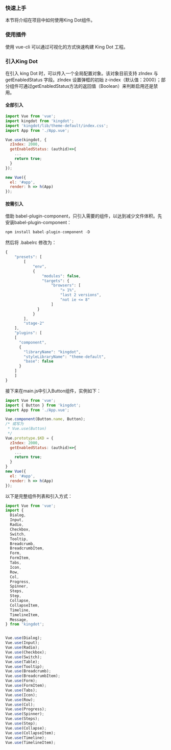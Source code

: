 ### 快速上手

本节将介绍在项目中如何使用King Dot组件。

### 使用插件

使用 vue-cli 可以通过可视化的方式快速构建 King Dot 工程。

### 引入King Dot

在引入 king Dot 时，可以传入一个全局配置对象。该对象目前支持 zIndex 与 getEnabledStatus 字段。zIndex 设置弹框的初始 z-index（默认值：2000）；部分组件可通过getEnabledStatus方法的返回值（Boolean）来判断启用还是禁用。

#### 全部引入

```js
import Vue from 'vue';
import kingdot from 'kingdot';
import 'kingdot/lib/theme-default/index.css';
import App from './App.vue';

Vue.use(kingdot, {
  zIndex: 2000,
  getEnabledStatus: (authid)=>{
    ...
    return true;
  }
});

new Vue({
  el: '#app',
  render: h => h(App)
});
```

#### 按需引入

借助 babel-plugin-component，只引入需要的组件，以达到减少文件体积。先安装babel-plugin-component：

```js
npm install babel-plugin-component -D
```

然后将 .babelrc 修改为：

```js
{
    "presets": [
        [
            "env",
            {
                "modules": false,
                "targets": {
                    "browsers": [
                        "> 1%",
                        "last 2 versions",
                        "not ie <= 8"
                    ]
              }
            }
        ],
        "stage-2"
    ],
    "plugins": [
    [
      "component",
      {
        "libraryName": "kingdot",
        "styleLibraryName": "theme-default",
        "base": false
      }
    ]
    ]
}
```

接下来在main.js中引入Button组件，实例如下：

```js
import Vue from 'vue';
import { Button } from 'kingdot';
import App from './App.vue';

Vue.component(Button.name, Button);
/* 或写为
 * Vue.use(Button)
 */
Vue.prototype.$KD = {
  zIndex: 2000,
  getEnabledStatus: (authid)=>{
    ...
    return true;
  }
}
new Vue({
  el: '#app',
  render: h => h(App)
});

```

以下是完整组件列表和引入方式：

```js
import Vue from 'vue';
import {
  Dialog,
  Input,
  Radio,
  Checkbox,
  Switch,
  Tooltip,
  Breadcrumb,
  BreadcrumbItem,
  Form,
  FormItem,
  Tabs,
  Icon,
  Row,
  Col,
  Progress,
  Spinner,
  Steps,
  Step,
  Collapse,
  CollapseItem,
  Timeline,
  TimelineItem,
  Message,
} from 'kingdot';


Vue.use(Dialog);
Vue.use(Input);
Vue.use(Radio);
Vue.use(Checkbox);
Vue.use(Switch);
Vue.use(Table);
Vue.use(Tooltip);
Vue.use(Breadcrumb);
Vue.use(BreadcrumbItem);
Vue.use(Form);
Vue.use(FormItem);
Vue.use(Tabs);
Vue.use(Icon);
Vue.use(Row);
Vue.use(Col);
Vue.use(Progress);
Vue.use(Spinner);
Vue.use(Steps);
Vue.use(Step);
Vue.use(Collapse);
Vue.use(CollapseItem);
Vue.use(Timeline);
Vue.use(TimelineItem);

```